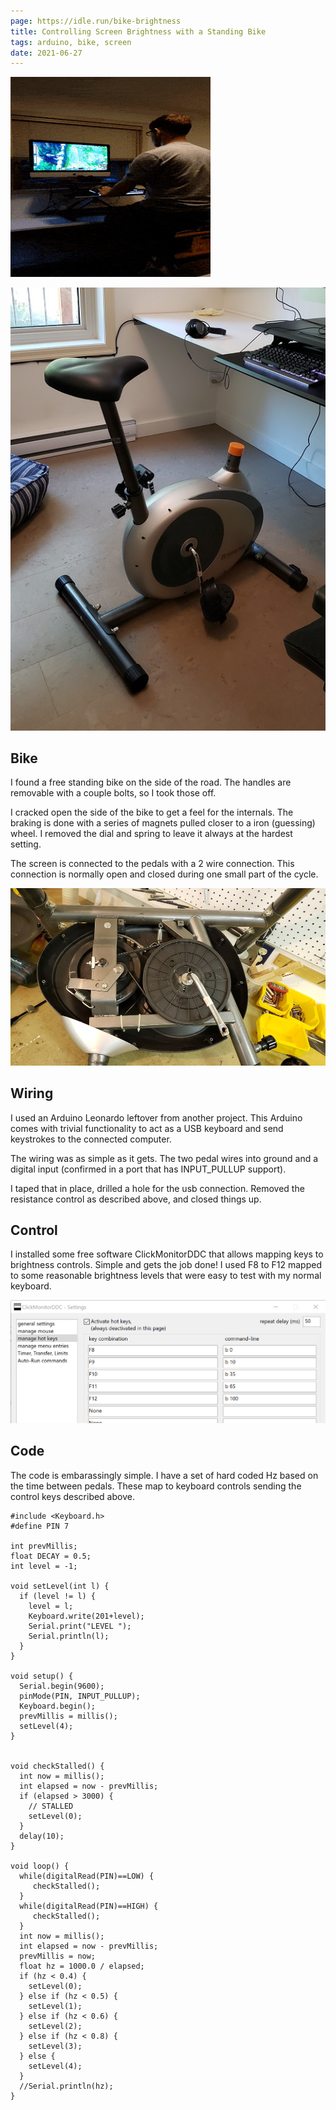```yaml
---
page: https://idle.run/bike-brightness
title: Controlling Screen Brightness with a Standing Bike
tags: arduino, bike, screen
date: 2021-06-27
---
```


![Bike](https://github.com/idlerun/bike-brightness/raw/master/bike.gif)

![Done](https://github.com/idlerun/bike-brightness/raw/master/done.jpg)

## Bike

I found a free standing bike on the side of the road. The handles are removable with a couple bolts, so I took those off.

I cracked open the side of the bike to get a feel for the internals. The braking is done with a series of magnets pulled closer to a iron (guessing) wheel. I removed the dial and spring to leave it always at the hardest setting.

The screen is connected to the pedals with a 2 wire connection. This connection is normally open and closed during one small part of the cycle.

![Internals](https://github.com/idlerun/bike-brightness/raw/master/internals.jpg)

## Wiring

I used an Arduino Leonardo leftover from another project. This Arduino comes with trivial functionality to act as a USB keyboard and send keystrokes to the connected computer.

The wiring was as simple as it gets. The two pedal wires into ground and a digital input (confirmed in a port that has INPUT_PULLUP support).

I taped that in place, drilled a hole for the usb connection. Removed the resistance control as described above, and closed things up.

## Control

I installed some free software ClickMonitorDDC that allows mapping keys to brightness controls. Simple and gets the job done! I used F8 to F12 mapped to some reasonable brightness levels that were easy to test with my normal keyboard.

![Control](https://github.com/idlerun/bike-brightness/raw/master/control.png)

## Code

The code is embarassingly simple. I have a set of hard coded Hz based on the time between pedals. These map to keyboard controls sending the control keys described above.

```
#include <Keyboard.h>
#define PIN 7

int prevMillis;
float DECAY = 0.5;
int level = -1;

void setLevel(int l) {
  if (level != l) {
    level = l;
    Keyboard.write(201+level);
    Serial.print("LEVEL ");
    Serial.println(l);
  }
}

void setup() {
  Serial.begin(9600);
  pinMode(PIN, INPUT_PULLUP);
  Keyboard.begin();
  prevMillis = millis();
  setLevel(4);
}


void checkStalled() {
  int now = millis();
  int elapsed = now - prevMillis;
  if (elapsed > 3000) {
    // STALLED
    setLevel(0);
  }
  delay(10);
}

void loop() {
  while(digitalRead(PIN)==LOW) {
     checkStalled();
  }
  while(digitalRead(PIN)==HIGH) {
     checkStalled();
  }
  int now = millis();
  int elapsed = now - prevMillis;
  prevMillis = now;
  float hz = 1000.0 / elapsed;
  if (hz < 0.4) {
    setLevel(0);
  } else if (hz < 0.5) {
    setLevel(1);
  } else if (hz < 0.6) {
    setLevel(2);
  } else if (hz < 0.8) {
    setLevel(3);
  } else {
    setLevel(4);
  } 
  //Serial.println(hz);
}
```

